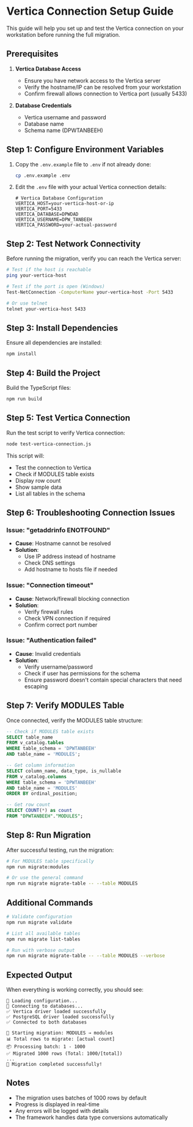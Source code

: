 # Vertica Connection Setup Guide

This guide will help you set up and test the Vertica connection on your workstation before running the full migration.

## Prerequisites

1. **Vertica Database Access**

   - Ensure you have network access to the Vertica server
   - Verify the hostname/IP can be resolved from your workstation
   - Confirm firewall allows connection to Vertica port (usually 5433)

2. **Database Credentials**
   - Vertica username and password
   - Database name
   - Schema name (DPWTANBEEH)

## Step 1: Configure Environment Variables

1. Copy the `.env.example` file to `.env` if not already done:

   ```bash
   cp .env.example .env
   ```

2. Edit the `.env` file with your actual Vertica connection details:
   ```env
   # Vertica Database Configuration
   VERTICA_HOST=your-vertica-host-or-ip
   VERTICA_PORT=5433
   VERTICA_DATABASE=DPWDAD
   VERTICA_USERNAME=DPW_TANBEEH
   VERTICA_PASSWORD=your-actual-password
   ```

## Step 2: Test Network Connectivity

Before running the migration, verify you can reach the Vertica server:

```bash
# Test if the host is reachable
ping your-vertica-host

# Test if the port is open (Windows)
Test-NetConnection -ComputerName your-vertica-host -Port 5433

# Or use telnet
telnet your-vertica-host 5433
```

## Step 3: Install Dependencies

Ensure all dependencies are installed:

```bash
npm install
```

## Step 4: Build the Project

Build the TypeScript files:

```bash
npm run build
```

## Step 5: Test Vertica Connection

Run the test script to verify Vertica connection:

```bash
node test-vertica-connection.js
```

This script will:

- Test the connection to Vertica
- Check if MODULES table exists
- Display row count
- Show sample data
- List all tables in the schema

## Step 6: Troubleshooting Connection Issues

### Issue: "getaddrinfo ENOTFOUND"

- **Cause**: Hostname cannot be resolved
- **Solution**:
  - Use IP address instead of hostname
  - Check DNS settings
  - Add hostname to hosts file if needed

### Issue: "Connection timeout"

- **Cause**: Network/firewall blocking connection
- **Solution**:
  - Verify firewall rules
  - Check VPN connection if required
  - Confirm correct port number

### Issue: "Authentication failed"

- **Cause**: Invalid credentials
- **Solution**:
  - Verify username/password
  - Check if user has permissions for the schema
  - Ensure password doesn't contain special characters that need escaping

## Step 7: Verify MODULES Table

Once connected, verify the MODULES table structure:

```sql
-- Check if MODULES table exists
SELECT table_name
FROM v_catalog.tables
WHERE table_schema = 'DPWTANBEEH'
AND table_name = 'MODULES';

-- Get column information
SELECT column_name, data_type, is_nullable
FROM v_catalog.columns
WHERE table_schema = 'DPWTANBEEH'
AND table_name = 'MODULES'
ORDER BY ordinal_position;

-- Get row count
SELECT COUNT(*) as count
FROM "DPWTANBEEH"."MODULES";
```

## Step 8: Run Migration

After successful testing, run the migration:

```bash
# For MODULES table specifically
npm run migrate:modules

# Or use the general command
npm run migrate migrate-table -- --table MODULES
```

## Additional Commands

```bash
# Validate configuration
npm run migrate validate

# List all available tables
npm run migrate list-tables

# Run with verbose output
npm run migrate migrate-table -- --table MODULES --verbose
```

## Expected Output

When everything is working correctly, you should see:

```
🔧 Loading configuration...
🔌 Connecting to databases...
✅ Vertica driver loaded successfully
✅ PostgreSQL driver loaded successfully
✅ Connected to both databases

🚀 Starting migration: MODULES → modules
📊 Total rows to migrate: [actual count]
📦 Processing batch: 1 - 1000
✅ Migrated 1000 rows (Total: 1000/[total])
...
🎉 Migration completed successfully!
```

## Notes

- The migration uses batches of 1000 rows by default
- Progress is displayed in real-time
- Any errors will be logged with details
- The framework handles data type conversions automatically
